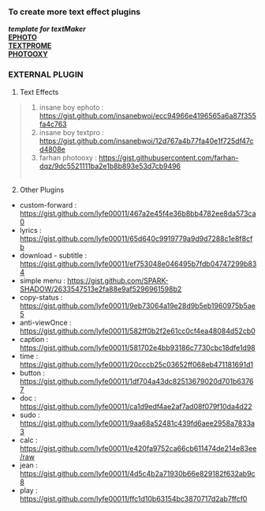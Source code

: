 ### To create more text effect plugins
***template for textMaker*** <br>
[**EPHOTO**](https://gist.github.com/lyfe00011/a497eba97dd1e82d8fa43c81cbf0fca8)<br>
[**TEXTPROME**](https://gist.github.com/lyfe00011/2ef095df8c0eb2a9ce8dbae51c16fe3e)<br>
[**PHOTOOXY**](https://gist.github.com/lyfe00011/6834e168d53f0c9afb8497b0dc36d57f)<br>

### EXTERNAL PLUGIN
 1.  Text Effects <br>
 > 1. insane boy ephoto  : https://gist.github.com/insanebwoi/ecc94966e4196565a6a87f355fa4c763<br>
 > 2. insane boy textpro : https://gist.github.com/insanebwoi/12d767a4b77fa40e1f725df47cd4808e<br>
 > 3. farhan photooxy    : https://gist.githubusercontent.com/farhan-dqz/9dc5521111ba2e1b8b893e53d7cb9496 <br><br>
 2.   Other Plugins<br>
 * custom-forward : https://gist.github.com/lyfe00011/467a2e45f4e36b8bb4782ee8da573ca0 <br>
 * lyrics : https://gist.github.com/lyfe00011/65d640c9919779a9d9d7288c1e8f8cfb <br>
 * download - subtitle : https://gist.github.com/lyfe00011/ef753048e046495b7fdb04747299b834 <br>
 * simple menu : https://gist.github.com/SPARK-SHADOW/2633547513e2fa88e9af5296961598b2
 * copy-status : https://gist.github.com/lyfe00011/9eb73064a19e28d9b5eb1960975b5ae5
 * anti-viewOnce : https://gist.github.com/lyfe00011/582ff0b2f2e61cc0cf4ea48084d52cb0 
 * caption : https://gist.github.com/lyfe00011/581702e4bb93186c7730cbc18dfe1d98
 * time : https://gist.github.com/lyfe00011/20cccb25c03652ff068eb471181691d1
 * button : https://gist.github.com/lyfe00011/1df704a43dc82513679020d701b63767
 * doc : https://gist.github.com/lyfe00011/ca1d9edf4ae2af7ad08f079f10da4d22
 * sudo : https://gist.github.com/lyfe00011/9aa68a52481c439fd6aee2958a7833a3
 * calc : https://gist.github.com/lyfe00011/e420fa9752ca66cb611474de214e83ee/raw
 * jean : https://gist.github.com/lyfe00011/4d5c4b2a71930b66e829182f632ab9c8
 * play : https://gist.github.com/lyfe00011/ffc1d10b63154bc3870717d2ab7ffcf0